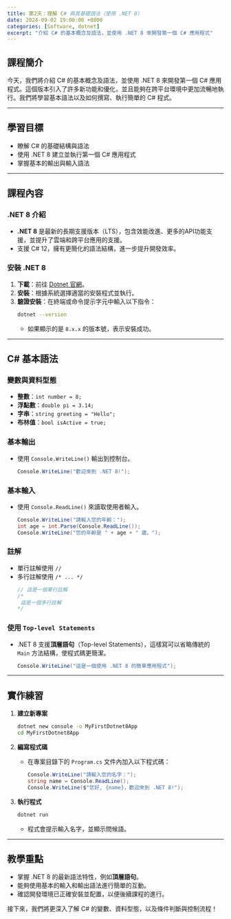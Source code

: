 ```yaml
---
title: 第2天：理解 C# 與其基礎語法（使用 .NET 8）
date: 2024-09-02 19:00:00 +0800
categories: [Software, dotnet]
excerpt: "介紹 C# 的基本概念及語法，並使用 .NET 8 來開發第一個 C# 應用程式"
---
```


## 課程簡介

今天，我們將介紹 C# 的基本概念及語法，並使用 .NET 8 來開發第一個 C# 應用程式。這個版本引入了許多新功能和優化，並且能夠在跨平台環境中更加流暢地執行。我們將學習基本語法以及如何撰寫、執行簡單的 C# 程式。

---

## 學習目標
- 瞭解 C# 的基礎結構與語法
- 使用 .NET 8 建立並執行第一個 C# 應用程式
- 掌握基本的輸出與輸入語法

---

## 課程內容

### .NET 8 介紹
- **.NET 8** 是最新的長期支援版本（LTS），包含效能改進、更多的API功能支援，並提升了雲端和跨平台應用的支援。
- 支援 C# 12，擁有更簡化的語法結構，進一步提升開發效率。

### 安裝 .NET 8
1. **下載**：前往 [Dotnet 官網](https://dotnet.microsoft.com/download/dotnet/8.0)。
2. **安裝**：根據系統選擇適當的安裝程式並執行。
3. **驗證安裝**：在終端或命令提示字元中輸入以下指令：
   ```bash
   dotnet --version
   ```
   - 如果顯示的是 `8.x.x` 的版本號，表示安裝成功。

---

## C# 基本語法

### 變數與資料型態
- **整數**：`int number = 8;`
- **浮點數**：`double pi = 3.14;`
- **字串**：`string greeting = "Hello";`
- **布林值**：`bool isActive = true;`

### 基本輸出
- 使用 `Console.WriteLine()` 輸出到控制台。
  ```csharp
  Console.WriteLine("歡迎來到 .NET 8!");
  ```

### 基本輸入
- 使用 `Console.ReadLine()` 來讀取使用者輸入。
  ```csharp
  Console.WriteLine("請輸入您的年齡：");
  int age = int.Parse(Console.ReadLine());
  Console.WriteLine("您的年齡是 " + age + " 歲。");
  ```

### 註解
- 單行註解使用 `//`
- 多行註解使用 `/* ... */`
  ```csharp
  // 這是一個單行註解
  /*
   這是一個多行註解
  */
  ```

### 使用 `Top-level Statements`
- .NET 8 支援**頂層語句**（Top-level Statements），這樣寫可以省略傳統的 `Main` 方法結構，使程式碼更簡潔。
  ```csharp
  Console.WriteLine("這是一個使用 .NET 8 的簡單應用程式");
  ```

---

## 實作練習

1. **建立新專案**
   ```bash
   dotnet new console -o MyFirstDotnet8App
   cd MyFirstDotnet8App
   ```

2. **編寫程式碼**
   - 在專案目錄下的 `Program.cs` 文件內加入以下程式碼：
     ```csharp
     Console.WriteLine("請輸入您的名字：");
     string name = Console.ReadLine();
     Console.WriteLine($"您好, {name}，歡迎來到 .NET 8!");
     ```

3. **執行程式**
   ```bash
   dotnet run
   ```
   - 程式會提示輸入名字，並顯示問候語。

---

## 教學重點
- 掌握 .NET 8 的最新語法特性，例如**頂層語句**。
- 能夠使用基本的輸入和輸出語法進行簡單的互動。
- 確認開發環境已正確安裝並配置，以便後續課程的進行。

接下來，我們將更深入了解 C# 的變數、資料型態，以及條件判斷與控制流程！
